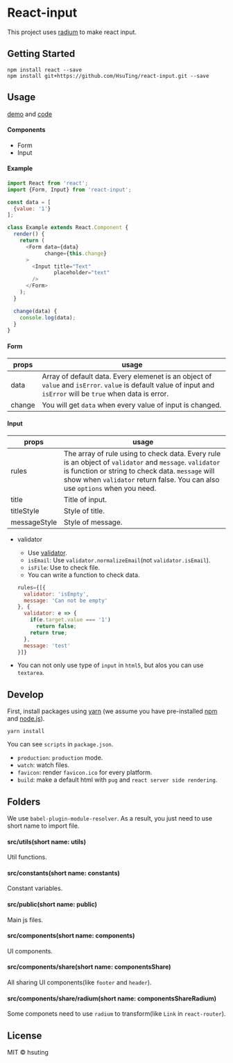 # React-input

This project uses [radium](https://github.com/FormidableLabs/radium) to make react input.

## Getting Started

```
npm install react --save
npm install git+https://github.com/HsuTing/react-input.git --save
```

## Usage

[demo](http://hsuting.com/react-input/) and [code](./src/components/index/Index.js)

#### Components

- Form
- Input

#### Example

```javascript
import React from 'react';
import {Form, Input} from 'react-input';

const data = [
  {value: '1'}
];

class Example extends React.Component {
  render() {
    return (
      <Form data={data}
            change={this.change}
      >
        <Input title="Text"
               placeholder="text"
        />
      </Form>
    );
  }

  change(data) {
    console.log(data);
  }
}
```

#### Form

| props | usage |
|-------|-------|
| data | Array of default data. Every elemenet is an object of `value` and `isError`. `value` is default value of input and `isError` will be `true` when data is error. |
| change | You will get `data` when every value of input is changed. |

#### Input

| props | usage |
|-------|-------|
| rules | The array of rule using to check data. Every rule is an object of `validator` and `message`. `validator` is function or string to check data. `message` will show when `validator` return false. You can also use `options` when you need. |
| title | Title of input. |
| titleStyle | Style of title. |
| messageStyle | Style of message. |

- validator
  - Use [validator](https://www.npmjs.com/package/validator).
  - `isEmail`: Use `validator.normalizeEmail`(not `validator.isEmail`).
  - `isFile`: Use to check file.
  - You can write a function to check data.

  ```javascript
  rules={[{
    validator: 'isEmpty',
    message: 'Can not be empty'
  }, {
    validator: e => {
      if(e.target.value === '1')
        return false;
      return true;
    },
    message: 'test'
  }]}
  ```

- You can not only use type of `input` in `html5`, but alos you can use `textarea`.

## Develop

First, install packages using [yarn](https://yarnpkg.com/) (we assume you have pre-installed [npm](https://www.npmjs.com/) and [node.js](https://nodejs.org/)).

```
yarn install
```

You can see `scripts` in `package.json`.
- `production`: `production` mode.
- `watch`: watch files.
- `favicon`: render `favicon.ico` for every platform.
- `build`: make a default html with `pug` and `react server side rendering`.

## Folders
We use `babel-plugin-module-resolver`. As a result, you just need to use short name to import file.

#### src/utils(short name: utils)
Util functions.

#### src/constants(short name: constants)
Constant variables.

#### src/public(short name: public)
Main js files.

#### src/components(short name: components)
UI components.

#### src/components/share(short name: componentsShare)
All sharing UI components(like `footer` and `header`).

#### src/components/share/radium(short name: componentsShareRadium)
Some componets need to use `radium` to transform(like `Link` in `react-router`).

## License
MIT © hsuting
